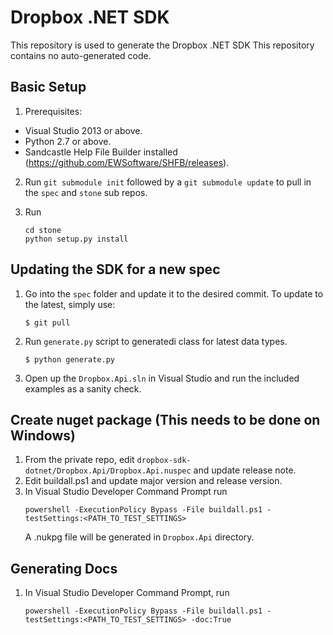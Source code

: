Dropbox .NET SDK
========================

This repository is used to generate the Dropbox .NET SDK
This repository contains no auto-generated code.

Basic Setup
-----------
1. Prerequisites:
  - Visual Studio 2013 or above.
  - Python 2.7 or above.
  - Sandcastle Help File Builder installed (https://github.com/EWSoftware/SHFB/releases).

2. Run ``git submodule init`` followed by a
   ``git submodule update`` to pull in the ``spec`` and ``stone`` sub repos.

4. Run
   ```
   cd stone
   python setup.py install
   ```

Updating the SDK for a new spec
-------------------------------

1. Go into the `spec` folder and update it to the desired commit. To update to
   the latest, simply use:

   ```
   $ git pull
   ```

2. Run `generate.py` script to generatedi class for latest data types.

   ```
   $ python generate.py
   ```

3. Open up the `Dropbox.Api.sln` in Visual Studio and run
   the included examples as a sanity check.

Create nuget package (This needs to be done on Windows)
--------------------
1. From the private repo, edit `dropbox-sdk-dotnet/Dropbox.Api/Dropbox.Api.nuspec` and update release note.
2. Edit buildall.ps1 and update major version and release version.
3. In Visual Studio Developer Command Prompt run
   ```
   powershell -ExecutionPolicy Bypass -File buildall.ps1 -testSettings:<PATH_TO_TEST_SETTINGS> 
   ```
   A .nukpg file will be generated in `Dropbox.Api` directory.

Generating Docs
---------------
1. In Visual Studio Developer Command Prompt, run
   ```
   powershell -ExecutionPolicy Bypass -File buildall.ps1 -testSettings:<PATH_TO_TEST_SETTINGS> -doc:True
   ```
